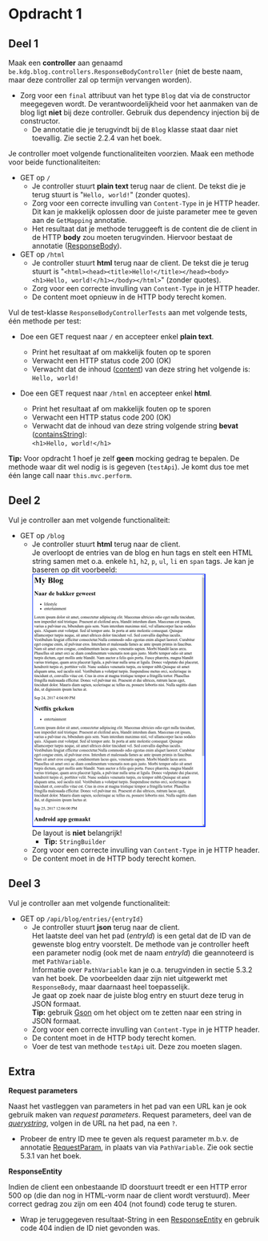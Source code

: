 Opdracht 1
==
Deel 1
--
Maak een **controller** aan genaamd `be.kdg.blog.controllers.ResponseBodyController` (niet de beste naam, maar deze controller zal op termijn vervangen worden).

* Zorg voor een `final` attribuut van het type `Blog` dat via de constructor meegegeven wordt. De verantwoordelijkheid voor het aanmaken van de blog ligt **niet** bij deze controller. Gebruik dus dependency injection bij de constructor.
    * De annotatie die je terugvindt bij de `Blog` klasse staat daar niet toevallig. Zie sectie 2.2.4 van het boek.

Je controller moet volgende functionaliteiten voorzien. Maak een methode voor beide functionaliteiten:

* GET op `/`
    * Je controller stuurt **plain text** terug naar de client. De tekst die je terug stuurt is "`Hello, world!`" (zonder quotes).
    * Zorg voor een correcte invulling van `Content-Type` in je HTTP header. Dit kan je makkelijk oplossen door de juiste parameter mee te geven aan de `GetMapping` annotatie.
    * Het resultaat dat je methode teruggeeft is de content die de client in de HTTP **body** zou moeten terugvinden. Hiervoor bestaat de annotatie ([ResponseBody](https://docs.spring.io/spring/docs/current/javadoc-api/org/springframework/web/bind/annotation/ResponseBody.html)).
* GET op `/html`
    * Je controller stuurt **html** terug naar de client. De tekst die je terug stuurt is "`<html><head><title>Hello!</title></head><body><h1>Hello, world!</h1></body></html>`" (zonder quotes).
    * Zorg voor een correcte invulling van `Content-Type` in je HTTP header.
    * De content moet opnieuw in de HTTP body terecht komen.

Vul de test-klasse `ResponseBodyControllerTests` aan met volgende tests, één methode per test:

* Doe een GET request naar `/` en accepteer enkel **plain text**.
    * Print het resultaat af om makkelijk fouten op te sporen
    * Verwacht een HTTP status code 200 (OK)
    * Verwacht dat de inhoud ([content](https://docs.spring.io/spring/docs/current/javadoc-api/org/springframework/test/web/servlet/result/MockMvcResultMatchers.html#content--)) van deze string het volgende is:  
      `Hello, world!`

* Doe een GET request naar `/html` en accepteer enkel **html**.
    * Print het resultaat af om makkelijk fouten op te sporen
    * Verwacht een HTTP status code 200 (OK)
    * Verwacht dat de inhoud van deze string volgende string **bevat** ([containsString](http://hamcrest.org/JavaHamcrest/javadoc/1.3/org/hamcrest/Matchers.html#containsString(java.lang.String))):  
      `<h1>Hello, world!</h1>`

__**Tip:**__ Voor opdracht 1 hoef je zelf **geen** mocking gedrag te bepalen. De methode waar dit wel nodig is is gegeven (`testApi`). Je komt dus toe met één lange call naar `this.mvc.perform`.

Deel 2
--
Vul je controller aan met volgende functionaliteit:

* GET op `/blog`
    * Je controller stuurt **html** terug naar de client.  
      Je overloopt de entries van de blog en hun tags en stelt een HTML string samen met o.a. enkele `h1`, `h2`, `p`, `ul`, `li` en `span` tags. Je kan je baseren op dit voorbeeld:  
      ![Screenshot HTML](/images/image1.png?raw=true "HTML voorstelling in Chrome")  
      De layout is **niet** belangrijk!
        * __**Tip:**__ `StringBuilder`
    * Zorg voor een correcte invulling van `Content-Type` in je HTTP header.
    * De content moet in de HTTP body terecht komen.

Deel 3
--
Vul je controller aan met volgende functionaliteit:

* GET op `/api/blog/entries/{entryId}`
    * Je controller stuurt **json** terug naar de client.  
      Het laatste deel van het pad (*entryId*) is een getal dat de ID van de gewenste blog entry voorstelt. De methode van je controller heeft een parameter nodig (ook met de naam *entryId*) die geannoteerd is met `PathVariable`.  
      Informatie over `PathVariable` kan je o.a. terugvinden in sectie 5.3.2 van het boek. De voorbeelden daar
      zijn niet uitgewerkt met `ResponseBody`, maar daarnaast heel toepasselijk.  
      Je gaat op zoek naar de juiste blog entry en stuurt deze terug in JSON formaat.  
      __**Tip:**__ gebruik [Gson](http://www.javadoc.io/doc/com.google.code.gson/gson/2.8.2) om het object om te zetten naar een string in JSON formaat.
    * Zorg voor een correcte invulling van `Content-Type` in je HTTP header.
    * De content moet in de HTTP body terecht komen.
    * Voer de test van methode `testApi` uit. Deze zou moeten slagen.

Extra
--
__**Request parameters**__

Naast het vastleggen van parameters in het pad van een URL kan je ook gebruik maken van *request parameters*. Request parameters, deel van de *[querystring](https://nl.wikipedia.org/wiki/Querystring)*, volgen in de URL na het pad, na een `?`.
* Probeer de entry ID mee te geven als request parameter m.b.v. de annotatie [RequestParam](https://docs.spring.io/spring/docs/current/javadoc-api/org/springframework/web/bind/annotation/RequestParam.html), in plaats van via `PathVariable`. Zie ook sectie 5.3.1 van het boek.

__**ResponseEntity**__

Indien de client een onbestaande ID doorstuurt treedt er een HTTP error 500 op (die dan nog in HTML-vorm naar de client wordt verstuurd). Meer correct gedrag zou zijn om een 404 (not found) code terug te sturen.
* Wrap je teruggegeven resultaat-String in een [ResponseEntity](https://docs.spring.io/spring/docs/current/javadoc-api/org/springframework/http/ResponseEntity.html) en gebruik code 404 indien de ID niet gevonden was.
